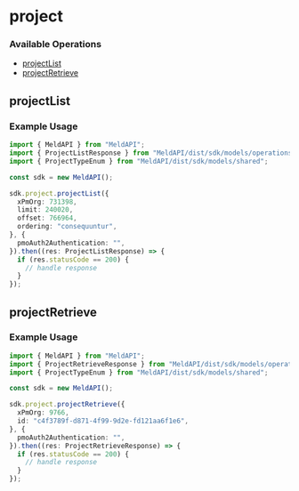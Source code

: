 # project

### Available Operations

* [projectList](#projectlist)
* [projectRetrieve](#projectretrieve)

## projectList

### Example Usage

```typescript
import { MeldAPI } from "MeldAPI";
import { ProjectListResponse } from "MeldAPI/dist/sdk/models/operations";
import { ProjectTypeEnum } from "MeldAPI/dist/sdk/models/shared";

const sdk = new MeldAPI();

sdk.project.projectList({
  xPmOrg: 731398,
  limit: 240020,
  offset: 766964,
  ordering: "consequuntur",
}, {
  pmoAuth2Authentication: "",
}).then((res: ProjectListResponse) => {
  if (res.statusCode == 200) {
    // handle response
  }
});
```

## projectRetrieve

### Example Usage

```typescript
import { MeldAPI } from "MeldAPI";
import { ProjectRetrieveResponse } from "MeldAPI/dist/sdk/models/operations";
import { ProjectTypeEnum } from "MeldAPI/dist/sdk/models/shared";

const sdk = new MeldAPI();

sdk.project.projectRetrieve({
  xPmOrg: 9766,
  id: "c4f3789f-d871-4f99-9d2e-fd121aa6f1e6",
}, {
  pmoAuth2Authentication: "",
}).then((res: ProjectRetrieveResponse) => {
  if (res.statusCode == 200) {
    // handle response
  }
});
```
